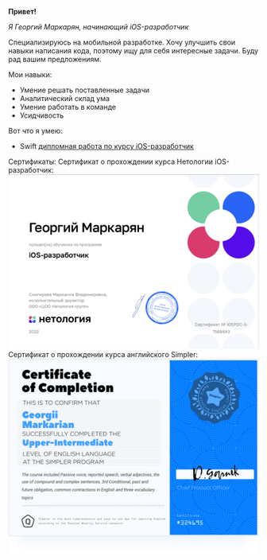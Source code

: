 **Привет!**

*Я Георгий Маркарян, начинающий iOS-разработчик*

   Специализируюсь на мобильной разработке. Хочу улучшить свои навыки написания кода, поэтому ищу для себя интересные задачи. Буду рад вашим предложениям.

Мои навыки:
* Умение решать поставленные задачи
* Аналитический склад ума
* Умение работать в команде
* Усидчивость

Вот что я умею:
* Swift [дипломная работа по курсу iOS-разработчик](https://github.com/NGrani/ios-homeworks.git)

Сертификаты:
Сертификат о прохождении курса Нетологии iOS-разработчик:
![](https://github.com/NGrani/ngrani/blob/main/assets/certificate.png)
Сертификат о прохождении курса английского Simpler:
![](https://github.com/NGrani/ngrani/blob/main/assets/of%20Completion.PNG)
